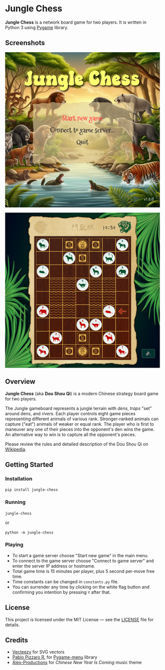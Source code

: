 # Jungle Chess

**Jungle Chess** is a network board game for two players. It is written in Python 3 using [Pygame](https://www.pygame.org) library.

## Screenshots

![Start Menu](https://github.com/barbanevosa/jungle-chess/blob/main/screenshots/screenshot_start_menu.png?raw=true "Start Menu")

![Gameplay](https://github.com/barbanevosa/jungle-chess/blob/main/screenshots/screenshot_gameplay.png?raw=true "Gameplay")

## Overview

**Jungle Chess** (aka **Dou Shou Qi**) is a modern Chinese strategy board game for two players.

The Jungle gameboard represents a jungle terrain with *dens*, *traps* "set" around dens, and *rivers*. Each player controls eight game pieces representing different animals of various rank. Stronger-ranked animals can capture ("eat") animals of weaker or equal rank. The player who is first to maneuver any one of their pieces into the opponent's den wins the game. An alternative way to win is to capture all the opponent's pieces.

Please review the rules and detailed description of the Dou Shou Qi on [Wikipedia](https://en.wikipedia.org/wiki/Jungle_(board_game)).

## Getting Started

### Installation
`pip install jungle-chess`

### Running
`jungle-chess`

or

`python -m jungle-chess`

### Playing

* To start a game server choose "Start new game" in the main menu.
* To connect to the game server choose "Connect to game server" and enter the server IP address or hostname.
* Total game time is 15 minutes per player, plus 5 second per-move free time.
* Time constants can be changed in `constants.py` file.
* You can surrender any time by clicking on the white flag button and confirming you intention by pressing `Y` after that.

## License

This project is licensed under the MIT License — see the [LICENSE](./LICENSE) file for details.

## Credits

* [Vecteezy](https://www.vecteezy.com/free-vector/svg) for SVG vectors
* [Pablo Pizzaro R.](https://ppizarror.com/) for [Pygame-menu](https://github.com/ppizarror/pygame-menu) library
* [Alex-Productions](https://onsound.eu) for *Chinese New Year Is Coming* music theme
